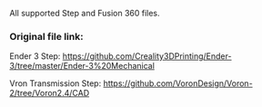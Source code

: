 All supported Step and Fusion 360 files.

### Original file link:

Ender 3 Step: https://github.com/Creality3DPrinting/Ender-3/tree/master/Ender-3%20Mechanical

Vron Transmission Step: https://github.com/VoronDesign/Voron-2/tree/Voron2.4/CAD
